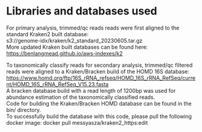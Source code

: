 # Libraries and databases used

For primary analysis, trimmed/qc reads reads were first aligned to the standard Kraken2 built database: \
s3://genome-idx/kraken/k2_standard_20230605.tar.gz \
More updated Kraken built databases can be found here: https://benlangmead.github.io/aws-indexes/k2

To taxonomically classify reads for secondary analysis, trimmed/qc filtered reads were aligned to a Kraken/Bracken build of the HOMD 16S database: https://www.homd.org/ftp/16S_rRNA_refseq/HOMD_16S_rRNA_RefSeq/current/HOMD_16S_rRNA_RefSeq_V15.23.fasta \
A bracken database build with a read length of 1200bp was used for abundance estimation of the taxonomically classified reads. \
Code for building the Kraken/Bracken HOMD database can be found in the bin/ directory. \
To successfully build the database with this code, please pull the following docker image: docker pull messyasza/kraken2_https:edit
